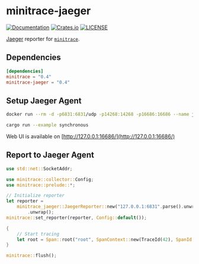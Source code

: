 # minitrace-jaeger

[![Documentation](https://docs.rs/minitrace-jaeger/badge.svg)](https://docs.rs/minitrace-jaeger/)
[![Crates.io](https://img.shields.io/crates/v/minitrace-jaeger.svg)](https://crates.io/crates/minitrace-jaeger)
[![LICENSE](https://img.shields.io/github/license/tikv/minitrace-rust.svg)](https://github.com/tikv/minitrace-rust/blob/master/LICENSE)

[Jaeger](https://www.jaegertracing.io/) reporter for [`minitrace`](https://crates.io/crates/minitrace).

## Dependencies

```toml
[dependencies]
minitrace = "0.4"
minitrace-jaeger = "0.4"
```

## Setup Jaeger Agent

```sh
docker run --rm -d -p6831:6831/udp -p14268:14268 -p16686:16686 --name jaeger jaegertracing/all-in-one:latest

cargo run --example synchronous
```

Web UI is available on [http://127.0.0.1:16686/](http://127.0.0.1:16686/)

## Report to Jaeger Agent

```rust
use std::net::SocketAddr;

use minitrace::collector::Config;
use minitrace::prelude::*;

// Initialize reporter
let reporter =
    minitrace_jaeger::JaegerReporter::new("127.0.0.1:6831".parse().unwrap(), "asynchronous")
        .unwrap();
minitrace::set_reporter(reporter, Config::default());

{
    // Start tracing
    let root = Span::root("root", SpanContext::new(TraceId(42), SpanId::default()));
}

minitrace::flush();
```
